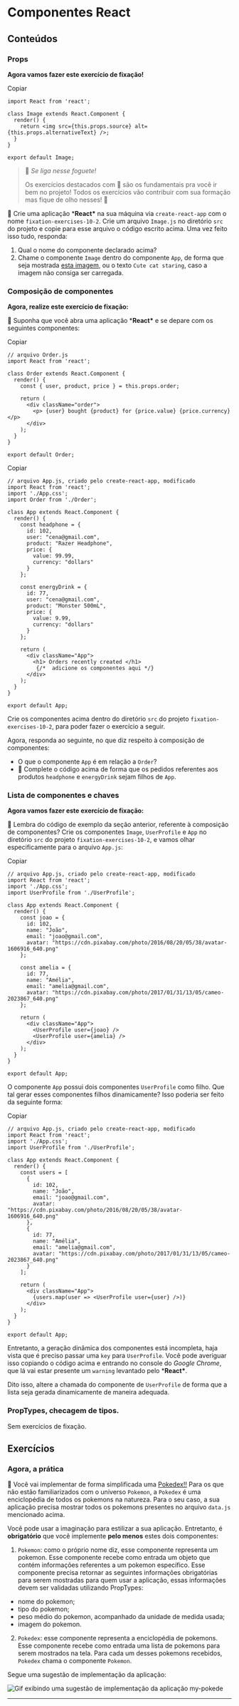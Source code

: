 # Componentes React

## Conteúdos

### Props

**Agora vamos fazer este exercício de fixação!**

Copiar

```react
import React from 'react';

class Image extends React.Component {
  render() {
    return <img src={this.props.source} alt={this.props.alternativeText} />;
  }
}

export default Image;
```

> 🚀 *Se liga nesse foguete!*
>
> Os exercícios destacados com 🚀 são os fundamentais pra você ir bem no projeto! Todos os exercícios vão contribuir com sua formação mas fique de olho nesses! 👀

🚀 Crie uma aplicação ***React\*** na sua máquina via `create-react-app` com o nome `fixation-exercises-10-2`. Crie um arquivo `Image.js` no diretório `src` do projeto e copie para esse arquivo o código escrito acima. Uma vez feito isso tudo, responda:

1. Qual o nome do componente declarado acima?
2. Chame o componente `Image` dentro do componente `App`, de forma que seja mostrada [esta imagem,](https://cdn.pixabay.com/photo/2017/02/20/18/03/cat-2083492_1280.jpg) ou o texto `Cute cat staring`, caso a imagem não consiga ser carregada.

### Composição de componentes

**Agora, realize este exercício de fixação:**

🚀 Suponha que você abra uma aplicação ***React\*** e se depare com os seguintes componentes:

Copiar

```react
// arquivo Order.js
import React from 'react';

class Order extends React.Component {
  render() {
    const { user, product, price } = this.props.order;

    return (
      <div className="order">
        <p> {user} bought {product} for {price.value} {price.currency} </p>
      </div>
    );
  }
}

export default Order;
```

Copiar

```react
// arquivo App.js, criado pelo create-react-app, modificado
import React from 'react';
import './App.css';
import Order from './Order';

class App extends React.Component {
  render() {
    const headphone = {
      id: 102,
      user: "cena@gmail.com",
      product: "Razer Headphone",
      price: {
        value: 99.99,
        currency: "dollars"
      }
    };

    const energyDrink = {
      id: 77,
      user: "cena@gmail.com",
      product: "Monster 500mL",
      price: {
        value: 9.99,
        currency: "dollars"
      }
    };

    return (
      <div className="App">
        <h1> Orders recently created </h1>
         {/*  adicione os componentes aqui */}
      </div>
    );
  }
}

export default App;
```

Crie os componentes acima dentro do diretório `src` do projeto `fixation-exercises-10-2`, para poder fazer o exercício a seguir.

Agora, responda ao seguinte, no que diz respeito à composição de componentes:

- O que o componente `App` é em relação a `Order`?
- 🚀 Complete o código acima de forma que os pedidos referentes aos produtos `headphone` e `energyDrink` sejam filhos de `App`.

### Lista de componentes e chaves

**Agora vamos fazer este exercício de fixação:**

🚀 Lembra do código de exemplo da seção anterior, referente à composição de componentes? Crie os componentes `Image`, `UserProfile` e `App` no diretório `src` do projeto `fixation-exercises-10-2`, e vamos olhar especificamente para o arquivo `App.js`:

Copiar

```react
// arquivo App.js, criado pelo create-react-app, modificado
import React from 'react';
import './App.css';
import UserProfile from './UserProfile';

class App extends React.Component {
  render() {
    const joao = {
      id: 102,
      name: "João",
      email: "joao@gmail.com",
      avatar: "https://cdn.pixabay.com/photo/2016/08/20/05/38/avatar-1606916_640.png"
    };

    const amelia = {
      id: 77,
      name: "Amélia",
      email: "amelia@gmail.com",
      avatar: "https://cdn.pixabay.com/photo/2017/01/31/13/05/cameo-2023867_640.png"
    };

    return (
      <div className="App">
        <UserProfile user={joao} />
        <UserProfile user={amelia} />
      </div>
    );
  }
}

export default App;
```

O componente `App` possui dois componentes `UserProfile` como filho. Que tal gerar esses componentes filhos dinamicamente? Isso poderia ser feito da seguinte forma:

Copiar

```react
// arquivo App.js, criado pelo create-react-app, modificado
import React from 'react';
import './App.css';
import UserProfile from './UserProfile';

class App extends React.Component {
  render() {
    const users = [
      {
        id: 102,
        name: "João",
        email: "joao@gmail.com",
        avatar: "https://cdn.pixabay.com/photo/2016/08/20/05/38/avatar-1606916_640.png"
      },
      {
        id: 77,
        name: "Amélia",
        email: "amelia@gmail.com",
        avatar: "https://cdn.pixabay.com/photo/2017/01/31/13/05/cameo-2023867_640.png"
      }
    ];

    return (
      <div className="App">
        {users.map(user => <UserProfile user={user} />)}
      </div>
    );
  }
}

export default App;
```

Entretanto, a geração dinâmica dos componentes está incompleta, haja vista que é preciso passar uma `key` para `UserProfile`. Você pode averiguar isso copiando o código acima e entrando no console do *Google Chrome*, que lá vai estar presente um `warning` levantado pelo ***React\***.

Dito isso, altere a chamada do componente de `UserProfile` de forma que a lista seja gerada dinamicamente de maneira adequada.

### PropTypes, checagem de tipos.

Sem exercícios de fixação.

## Exercícios

### Agora, a prática

🚀 Você vai implementar de forma simplificada uma [Pokedex!!](https://bulbapedia.bulbagarden.net/wiki/Pokédex) Para os que não estão familiarizados com o universo `Pokemon`, a `Pokedex` é uma enciclopédia de todos os pokemons na natureza. Para o seu caso, a sua aplicação precisa mostrar todos os pokemons presentes no arquivo `data.js` mencionado acima.

Você pode usar a imaginação para estilizar a sua aplicação. Entretanto, é **obrigatório** que você implemente **pelo menos** estes dois componentes:

1. `Pokemon`: como o próprio nome diz, esse componente representa um pokemon. Esse componente recebe como entrada um objeto que contém informações referentes a um pokemon específico. Esse componente precisa retornar as seguintes informações obrigatórias para serem mostradas para quem usar a aplicação, essas informações devem ser validadas utilizando PropTypes:

- nome do pokemon;
- tipo do pokemon;
- peso médio do pokemon, acompanhado da unidade de medida usada;
- imagem do pokemon.

2. `Pokedex`: esse componente representa a enciclopédia de pokemons. Esse componente recebe como entrada uma lista de pokemons para serem mostrados na tela. Para cada um desses pokemons recebidos, `Pokedex` chama o componente `Pokemon`.

Segue uma sugestão de implementação da aplicação:

![Gif exibindo uma sugestão de implementação da aplicação my-pokede](https://assets.app.betrybe.com/front-end/react/components/my-pokedex-project-ea45ad91e83d132aa28598905106cbe2.gif)

---

